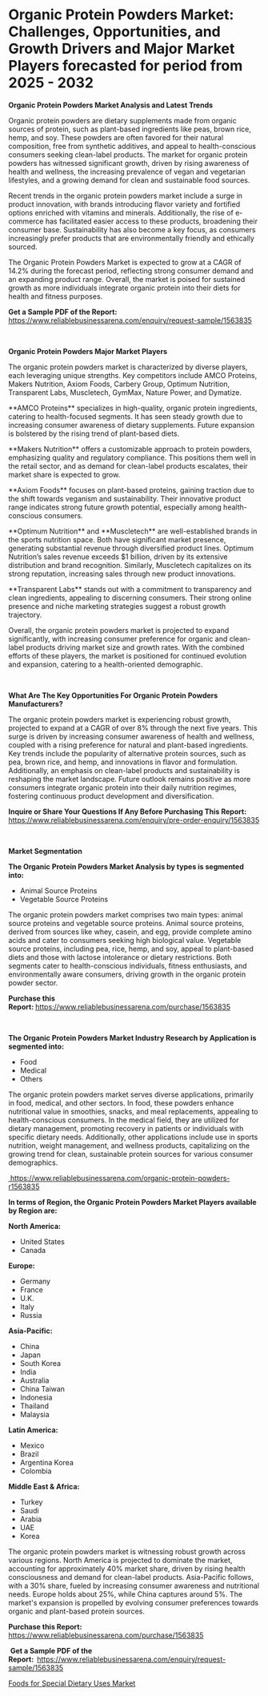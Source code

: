 <p><h1>Organic Protein Powders Market: Challenges, Opportunities, and Growth Drivers and Major Market Players forecasted for period from 2025 - 2032</h1></p><p><strong>Organic Protein Powders Market Analysis and Latest Trends</strong></p>
<p><p>Organic protein powders are dietary supplements made from organic sources of protein, such as plant-based ingredients like peas, brown rice, hemp, and soy. These powders are often favored for their natural composition, free from synthetic additives, and appeal to health-conscious consumers seeking clean-label products. The market for organic protein powders has witnessed significant growth, driven by rising awareness of health and wellness, the increasing prevalence of vegan and vegetarian lifestyles, and a growing demand for clean and sustainable food sources.</p><p>Recent trends in the organic protein powders market include a surge in product innovation, with brands introducing flavor variety and fortified options enriched with vitamins and minerals. Additionally, the rise of e-commerce has facilitated easier access to these products, broadening their consumer base. Sustainability has also become a key focus, as consumers increasingly prefer products that are environmentally friendly and ethically sourced.</p><p>The Organic Protein Powders Market is expected to grow at a CAGR of 14.2% during the forecast period, reflecting strong consumer demand and an expanding product range. Overall, the market is poised for sustained growth as more individuals integrate organic protein into their diets for health and fitness purposes.</p></p>
<p><strong>Get a Sample PDF of the Report:&nbsp;</strong> <a href="https://www.reliablebusinessarena.com/enquiry/request-sample/1563835?utm_campaign=2322&utm_medium=2&utm_source=Github&utm_content=ia&utm_term=15022025&utm_id=organic-protein-powders">https://www.reliablebusinessarena.com/enquiry/request-sample/1563835</a></p>
<p>&nbsp;</p>
<p><strong>Organic Protein Powders Major Market Players</strong></p>
<p><p>The organic protein powders market is characterized by diverse players, each leveraging unique strengths. Key competitors include AMCO Proteins, Makers Nutrition, Axiom Foods, Carbery Group, Optimum Nutrition, Transparent Labs, Muscletech, GymMax, Nature Power, and Dymatize.</p><p>**AMCO Proteins** specializes in high-quality, organic protein ingredients, catering to health-focused segments. It has seen steady growth due to increasing consumer awareness of dietary supplements. Future expansion is bolstered by the rising trend of plant-based diets.</p><p>**Makers Nutrition** offers a customizable approach to protein powders, emphasizing quality and regulatory compliance. This positions them well in the retail sector, and as demand for clean-label products escalates, their market share is expected to grow.</p><p>**Axiom Foods** focuses on plant-based proteins, gaining traction due to the shift towards veganism and sustainability. Their innovative product range indicates strong future growth potential, especially among health-conscious consumers.</p><p>**Optimum Nutrition** and **Muscletech** are well-established brands in the sports nutrition space. Both have significant market presence, generating substantial revenue through diversified product lines. Optimum Nutrition’s sales revenue exceeds $1 billion, driven by its extensive distribution and brand recognition. Similarly, Muscletech capitalizes on its strong reputation, increasing sales through new product innovations.</p><p>**Transparent Labs** stands out with a commitment to transparency and clean ingredients, appealing to discerning consumers. Their strong online presence and niche marketing strategies suggest a robust growth trajectory.</p><p>Overall, the organic protein powders market is projected to expand significantly, with increasing consumer preference for organic and clean-label products driving market size and growth rates. With the combined efforts of these players, the market is positioned for continued evolution and expansion, catering to a health-oriented demographic.</p></p>
<p>&nbsp;</p>
<p><strong>What Are The Key Opportunities For Organic Protein Powders Manufacturers?</strong></p>
<p><p>The organic protein powders market is experiencing robust growth, projected to expand at a CAGR of over 8% through the next five years. This surge is driven by increasing consumer awareness of health and wellness, coupled with a rising preference for natural and plant-based ingredients. Key trends include the popularity of alternative protein sources, such as pea, brown rice, and hemp, and innovations in flavor and formulation. Additionally, an emphasis on clean-label products and sustainability is reshaping the market landscape. Future outlook remains positive as more consumers integrate organic protein into their daily nutrition regimes, fostering continuous product development and diversification.</p></p>
<p><strong>Inquire or Share Your Questions If Any Before Purchasing This Report:</strong> <a href="https://www.reliablebusinessarena.com/enquiry/pre-order-enquiry/1563835?utm_campaign=2322&utm_medium=2&utm_source=Github&utm_content=ia&utm_term=15022025&utm_id=organic-protein-powders">https://www.reliablebusinessarena.com/enquiry/pre-order-enquiry/1563835</a></p>
<p>&nbsp;</p>
<p><strong>Market Segmentation</strong></p>
<p><strong>The Organic Protein Powders Market Analysis by types is segmented into:</strong></p>
<p><ul><li>Animal Source Proteins</li><li>Vegetable Source Proteins</li></ul></p>
<p><p>The organic protein powders market comprises two main types: animal source proteins and vegetable source proteins. Animal source proteins, derived from sources like whey, casein, and egg, provide complete amino acids and cater to consumers seeking high biological value. Vegetable source proteins, including pea, rice, hemp, and soy, appeal to plant-based diets and those with lactose intolerance or dietary restrictions. Both segments cater to health-conscious individuals, fitness enthusiasts, and environmentally aware consumers, driving growth in the organic protein powder sector.</p></p>
<p><strong>Purchase this Report:&nbsp;</strong><a href="https://www.reliablebusinessarena.com/purchase/1563835?utm_campaign=2322&utm_medium=2&utm_source=Github&utm_content=ia&utm_term=15022025&utm_id=organic-protein-powders">https://www.reliablebusinessarena.com/purchase/1563835</a></p>
<p>&nbsp;</p>
<p><strong>The Organic Protein Powders Market Industry Research by Application is segmented into:</strong></p>
<p><ul><li>Food</li><li>Medical</li><li>Others</li></ul></p>
<p><p>The organic protein powders market serves diverse applications, primarily in food, medical, and other sectors. In food, these powders enhance nutritional value in smoothies, snacks, and meal replacements, appealing to health-conscious consumers. In the medical field, they are utilized for dietary management, promoting recovery in patients or individuals with specific dietary needs. Additionally, other applications include use in sports nutrition, weight management, and wellness products, capitalizing on the growing trend for clean, sustainable protein sources for various consumer demographics.</p></p>
<p><a href="https://www.reliablebusinessarena.com/organic-protein-powders-r1563835?utm_campaign=2322&utm_medium=2&utm_source=Github&utm_content=ia&utm_term=15022025&utm_id=organic-protein-powders">&nbsp;https://www.reliablebusinessarena.com/organic-protein-powders-r1563835</a></p>
<p><strong>In terms of Region, the Organic Protein Powders Market Players available by Region are:</strong></p>
<p>
    <p> <strong> North America: </strong>
        <ul>
            <li>United States</li>
            <li>Canada</li>
        </ul>
        </p> 
    <p> <strong> Europe: </strong>
        <ul>
            <li>Germany</li>
            <li>France</li>
            <li>U.K.</li>
            <li>Italy</li>
            <li>Russia</li>
        </ul>
        </p> 
    <p> <strong> Asia-Pacific: </strong>
        <ul>
            <li>China</li>
            <li>Japan</li>
            <li>South Korea</li>
            <li>India</li>
            <li>Australia</li>
            <li>China Taiwan</li>
            <li>Indonesia</li>
            <li>Thailand</li>
            <li>Malaysia</li>
        </ul>
        </p> 
    <p> <strong> Latin America: </strong>
        <ul>
            <li>Mexico</li>
            <li>Brazil</li>
            <li>Argentina Korea</li>
            <li>Colombia</li>
        </ul>
        </p> 
    <p> <strong> Middle East & Africa: </strong>
        <ul>
            <li>Turkey</li>
            <li>Saudi</li>
            <li>Arabia</li>
            <li>UAE</li>
            <li>Korea</li>
        </ul>
    </p>
    </p>
<p><p>The organic protein powders market is witnessing robust growth across various regions. North America is projected to dominate the market, accounting for approximately 40% market share, driven by rising health consciousness and demand for clean-label products. Asia-Pacific follows, with a 30% share, fueled by increasing consumer awareness and nutritional needs. Europe holds about 25%, while China captures around 5%. The market's expansion is propelled by evolving consumer preferences towards organic and plant-based protein sources.</p></p>
<p><strong>Purchase this Report: </strong><a href="https://www.reliablebusinessarena.com/purchase/1563835?utm_campaign=2322&utm_medium=2&utm_source=Github&utm_content=ia&utm_term=15022025&utm_id=organic-protein-powders">https://www.reliablebusinessarena.com/purchase/1563835</a></p>
<p>&nbsp;<strong>Get a Sample PDF of the Report:&nbsp;&nbsp;</strong><a href="https://www.reliablebusinessarena.com/enquiry/request-sample/1563835?utm_campaign=2322&utm_medium=2&utm_source=Github&utm_content=ia&utm_term=15022025&utm_id=organic-protein-powders">https://www.reliablebusinessarena.com/enquiry/request-sample/1563835</a></p>
<p><strong></strong></p>
<p><p><a href="https://github.com/birnbaumbulah0/Market-Research-Report-List-1/blob/main/foods-for-special-dietary-uses-market.md?utm_campaign=2322&utm_medium=2&utm_source=Github&utm_content=ia&utm_term=15022025&utm_id=organic-protein-powders">Foods for Special Dietary Uses Market</a></p></p>